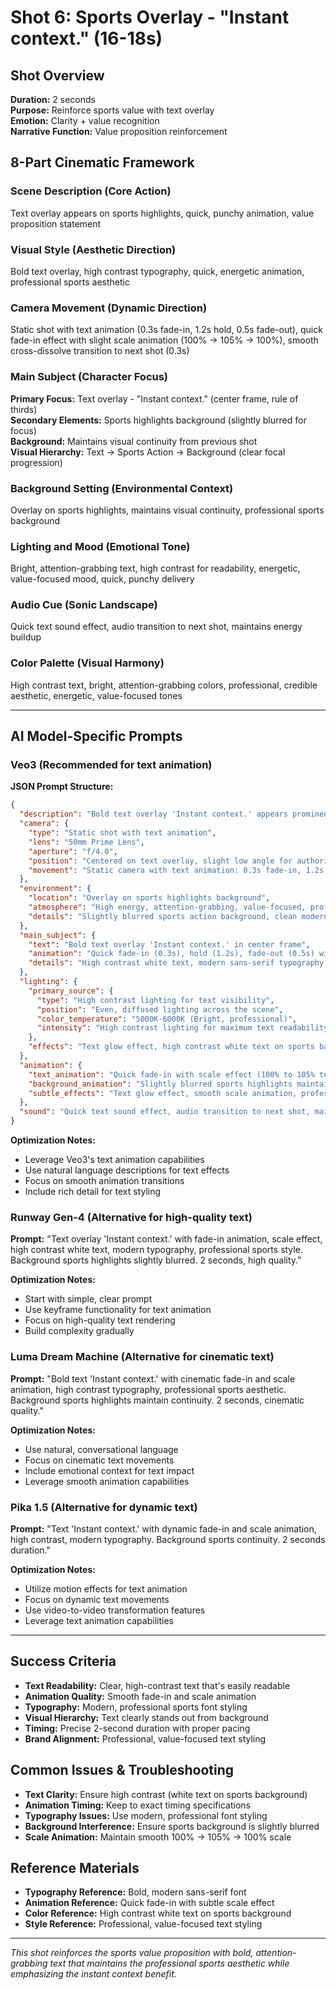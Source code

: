 # Shot 6: Sports Overlay - "Instant context." (16-18s)

## Shot Overview
**Duration:** 2 seconds  
**Purpose:** Reinforce sports value with text overlay  
**Emotion:** Clarity + value recognition  
**Narrative Function:** Value proposition reinforcement  

## 8-Part Cinematic Framework

### Scene Description (Core Action)
Text overlay appears on sports highlights, quick, punchy animation, value proposition statement

### Visual Style (Aesthetic Direction)
Bold text overlay, high contrast typography, quick, energetic animation, professional sports aesthetic

### Camera Movement (Dynamic Direction)
Static shot with text animation (0.3s fade-in, 1.2s hold, 0.5s fade-out), quick fade-in effect with slight scale animation (100% → 105% → 100%), smooth cross-dissolve transition to next shot (0.3s)

### Main Subject (Character Focus)
**Primary Focus:** Text overlay - "Instant context." (center frame, rule of thirds)  
**Secondary Elements:** Sports highlights background (slightly blurred for focus)  
**Background:** Maintains visual continuity from previous shot  
**Visual Hierarchy:** Text → Sports Action → Background (clear focal progression)

### Background Setting (Environmental Context)
Overlay on sports highlights, maintains visual continuity, professional sports background

### Lighting and Mood (Emotional Tone)
Bright, attention-grabbing text, high contrast for readability, energetic, value-focused mood, quick, punchy delivery

### Audio Cue (Sonic Landscape)
Quick text sound effect, audio transition to next shot, maintains energy buildup

### Color Palette (Visual Harmony)
High contrast text, bright, attention-grabbing colors, professional, credible aesthetic, energetic, value-focused tones

---

## AI Model-Specific Prompts

### Veo3 (Recommended for text animation)
**JSON Prompt Structure:**
```json
{
  "description": "Bold text overlay 'Instant context.' appears prominently in the center frame with a quick, punchy fade-in animation and subtle scale effect that reinforces the sports value proposition and creates immediate visual impact. The text features high contrast white typography on a slightly blurred sports highlights background, maintaining visual continuity while ensuring maximum readability and professional sports aesthetic. The modern sans-serif font and clean styling emphasize the core value proposition of instant context, building trust and credibility through clear, direct messaging.",
  "camera": {
    "type": "Static shot with text animation",
    "lens": "50mm Prime Lens",
    "aperture": "f/4.0",
    "position": "Centered on text overlay, slight low angle for authority",
    "movement": "Static camera with text animation: 0.3s fade-in, 1.2s hold, 0.5s fade-out"
  },
  "environment": {
    "location": "Overlay on sports highlights background",
    "atmosphere": "High energy, attention-grabbing, value-focused, professional sports",
    "details": "Slightly blurred sports action background, clean modern interface, professional aesthetic"
  },
  "main_subject": {
    "text": "Bold text overlay 'Instant context.' in center frame",
    "animation": "Quick fade-in (0.3s), hold (1.2s), fade-out (0.5s) with scale effect (100% to 105% to 100%)",
    "details": "High contrast white text, modern sans-serif typography, professional sports styling, rule of thirds positioning"
  },
  "lighting": {
    "primary_source": {
      "type": "High contrast lighting for text visibility",
      "position": "Even, diffused lighting across the scene",
      "color_temperature": "5000K-6000K (Bright, professional)",
      "intensity": "High contrast lighting for maximum text readability and sports aesthetic"
    },
    "effects": "Text glow effect, high contrast white text on sports background, attention-grabbing brightness"
  },
  "animation": {
    "text_animation": "Quick fade-in with scale effect (100% to 105% to 100%), smooth transitions",
    "background_animation": "Slightly blurred sports highlights maintain continuity",
    "subtle_effects": "Text glow effect, smooth scale animation, professional sports typography movement"
  },
  "sound": "Quick text sound effect, audio transition to next shot, maintains energy buildup, subtle text appearance sound"
}
```

**Optimization Notes:**
- Leverage Veo3's text animation capabilities
- Use natural language descriptions for text effects
- Focus on smooth animation transitions
- Include rich detail for text styling

### Runway Gen-4 (Alternative for high-quality text)
**Prompt:** "Text overlay 'Instant context.' with fade-in animation, scale effect, high contrast white text, modern typography, professional sports style. Background sports highlights slightly blurred. 2 seconds, high quality."

**Optimization Notes:**
- Start with simple, clear prompt
- Use keyframe functionality for text animation
- Focus on high-quality text rendering
- Build complexity gradually

### Luma Dream Machine (Alternative for cinematic text)
**Prompt:** "Bold text 'Instant context.' with cinematic fade-in and scale animation, high contrast typography, professional sports aesthetic. Background sports highlights maintain continuity. 2 seconds, cinematic quality."

**Optimization Notes:**
- Use natural, conversational language
- Focus on cinematic text movements
- Include emotional context for text impact
- Leverage smooth animation capabilities

### Pika 1.5 (Alternative for dynamic text)
**Prompt:** "Text 'Instant context.' with dynamic fade-in and scale animation, high contrast, modern typography. Background sports continuity. 2 seconds duration."

**Optimization Notes:**
- Utilize motion effects for text animation
- Focus on dynamic text movements
- Use video-to-video transformation features
- Leverage text animation capabilities

---

## Success Criteria
- **Text Readability:** Clear, high-contrast text that's easily readable
- **Animation Quality:** Smooth fade-in and scale animation
- **Typography:** Modern, professional sports font styling
- **Visual Hierarchy:** Text clearly stands out from background
- **Timing:** Precise 2-second duration with proper pacing
- **Brand Alignment:** Professional, value-focused text styling

## Common Issues & Troubleshooting
- **Text Clarity:** Ensure high contrast (white text on sports background)
- **Animation Timing:** Keep to exact timing specifications
- **Typography Issues:** Use modern, professional font styling
- **Background Interference:** Ensure sports background is slightly blurred
- **Scale Animation:** Maintain smooth 100% → 105% → 100% scale

## Reference Materials
- **Typography Reference:** Bold, modern sans-serif font
- **Animation Reference:** Quick fade-in with subtle scale effect
- **Color Reference:** High contrast white text on sports background
- **Style Reference:** Professional, value-focused text styling

---

*This shot reinforces the sports value proposition with bold, attention-grabbing text that maintains the professional sports aesthetic while emphasizing the instant context benefit.*
